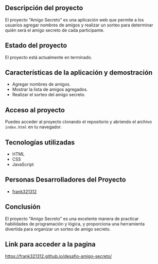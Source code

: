 ## Descripción del proyecto
El proyecto "Amigo Secreto" es una aplicación web que permite a los usuarios agregar nombres de amigos y realizar un sorteo para determinar quién será el amigo secreto de cada participante.

## Estado del proyecto
El proyecto está actualmente en terminado.

## Características de la aplicación y demostración
- Agregar nombres de amigos.
- Mostrar la lista de amigos agregados.
- Realizar el sorteo del amigo secreto.

## Acceso al proyecto
Puedes acceder al proyecto clonando el repositorio y abriendo el archivo `index.html` en tu navegador.

## Tecnologías utilizadas
- HTML
- CSS
- JavaScript

## Personas Desarrolladores del Proyecto
- [frank321312](#)

## Conclusión
El proyecto "Amigo Secreto" es una excelente manera de practicar habilidades de programación y lógica, y proporciona una herramienta divertida para organizar un sorteo de amigo secreto.

## Link para acceder a la pagina
https://frank321312.github.io/desafio-amigo-secreto/
